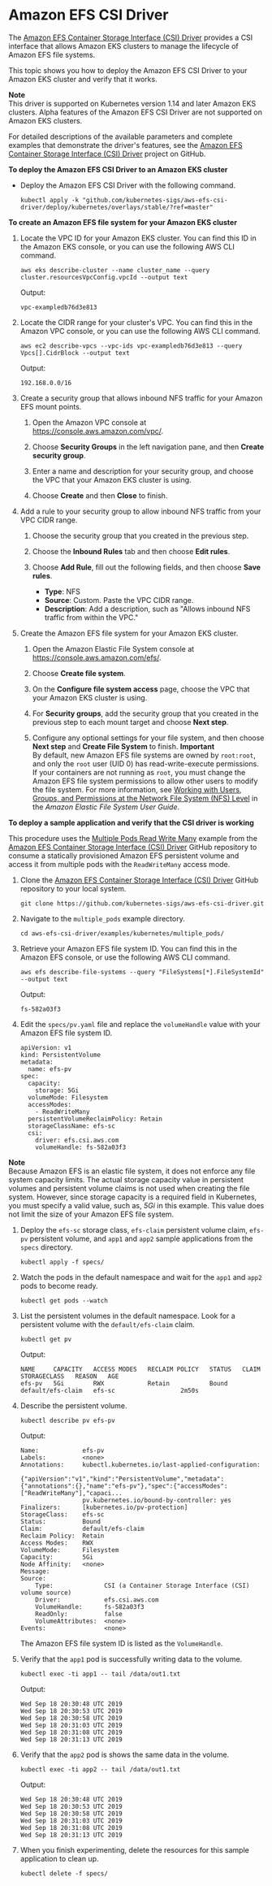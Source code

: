 # Amazon EFS CSI Driver<a name="efs-csi"></a>

The [Amazon EFS Container Storage Interface \(CSI\) Driver](https://github.com/kubernetes-sigs/aws-efs-csi-driver) provides a CSI interface that allows Amazon EKS clusters to manage the lifecycle of Amazon EFS file systems\.

This topic shows you how to deploy the Amazon EFS CSI Driver to your Amazon EKS cluster and verify that it works\.

**Note**  
This driver is supported on Kubernetes version 1\.14 and later Amazon EKS clusters\. Alpha features of the Amazon EFS CSI Driver are not supported on Amazon EKS clusters\.

For detailed descriptions of the available parameters and complete examples that demonstrate the driver's features, see the [Amazon EFS Container Storage Interface \(CSI\) Driver](https://github.com/kubernetes-sigs/aws-efs-csi-driver) project on GitHub\.

**To deploy the Amazon EFS CSI Driver to an Amazon EKS cluster**
+ Deploy the Amazon EFS CSI Driver with the following command\.

  ```
  kubectl apply -k "github.com/kubernetes-sigs/aws-efs-csi-driver/deploy/kubernetes/overlays/stable/?ref=master"
  ```

**To create an Amazon EFS file system for your Amazon EKS cluster**

1. Locate the VPC ID for your Amazon EKS cluster\. You can find this ID in the Amazon EKS console, or you can use the following AWS CLI command\.

   ```
   aws eks describe-cluster --name cluster_name --query cluster.resourcesVpcConfig.vpcId --output text
   ```

   Output:

   ```
   vpc-exampledb76d3e813
   ```

1. Locate the CIDR range for your cluster's VPC\. You can find this in the Amazon VPC console, or you can use the following AWS CLI command\.

   ```
   aws ec2 describe-vpcs --vpc-ids vpc-exampledb76d3e813 --query Vpcs[].CidrBlock --output text
   ```

   Output:

   ```
   192.168.0.0/16
   ```

1. Create a security group that allows inbound NFS traffic for your Amazon EFS mount points\.

   1. Open the Amazon VPC console at [https://console\.aws\.amazon\.com/vpc/](https://console.aws.amazon.com/vpc/)\.

   1. Choose **Security Groups** in the left navigation pane, and then **Create security group**\.

   1. Enter a name and description for your security group, and choose the VPC that your Amazon EKS cluster is using\.

   1. Choose **Create** and then **Close** to finish\.

1. Add a rule to your security group to allow inbound NFS traffic from your VPC CIDR range\.

   1. Choose the security group that you created in the previous step\.

   1. Choose the **Inbound Rules** tab and then choose **Edit rules**\.

   1. Choose **Add Rule**, fill out the following fields, and then choose **Save rules**\.
      + **Type**: NFS
      + **Source**: Custom\. Paste the VPC CIDR range\.
      + **Description**: Add a description, such as "Allows inbound NFS traffic from within the VPC\."

1. Create the Amazon EFS file system for your Amazon EKS cluster\.

   1. Open the Amazon Elastic File System console at [https://console\.aws\.amazon\.com/efs/](https://console.aws.amazon.com/efs/)\.

   1. Choose **Create file system**\.

   1. On the **Configure file system access** page, choose the VPC that your Amazon EKS cluster is using\.

   1. For **Security groups**, add the security group that you created in the previous step to each mount target and choose **Next step**\.

   1.  Configure any optional settings for your file system, and then choose **Next step** and **Create File System** to finish\.
**Important**  
By default, new Amazon EFS file systems are owned by `root:root`, and only the `root` user \(UID 0\) has read\-write\-execute permissions\. If your containers are not running as `root`, you must change the Amazon EFS file system permissions to allow other users to modify the file system\. For more information, see [Working with Users, Groups, and Permissions at the Network File System \(NFS\) Level](https://docs.aws.amazon.com/efs/latest/ug/accessing-fs-nfs-permissions.html) in the *Amazon Elastic File System User Guide*\.

**To deploy a sample application and verify that the CSI driver is working**

This procedure uses the [Multiple Pods Read Write Many](https://github.com/kubernetes-sigs/aws-efs-csi-driver/tree/master/examples/kubernetes/multiple_pods) example from the [Amazon EFS Container Storage Interface \(CSI\) Driver](https://github.com/kubernetes-sigs/aws-efs-csi-driver) GitHub repository to consume a statically provisioned Amazon EFS persistent volume and access it from multiple pods with the `ReadWriteMany` access mode\.

1. Clone the [Amazon EFS Container Storage Interface \(CSI\) Driver](https://github.com/kubernetes-sigs/aws-efs-csi-driver) GitHub repository to your local system\.

   ```
   git clone https://github.com/kubernetes-sigs/aws-efs-csi-driver.git
   ```

1. Navigate to the `multiple_pods` example directory\.

   ```
   cd aws-efs-csi-driver/examples/kubernetes/multiple_pods/
   ```

1. Retrieve your Amazon EFS file system ID\. You can find this in the Amazon EFS console, or use the following AWS CLI command\.

   ```
   aws efs describe-file-systems --query "FileSystems[*].FileSystemId" --output text
   ```

   Output:

   ```
   fs-582a03f3
   ```

1. Edit the `specs/pv.yaml` file and replace the `volumeHandle` value with your Amazon EFS file system ID\.

   ```
   apiVersion: v1
   kind: PersistentVolume
   metadata:
     name: efs-pv
   spec:
     capacity:
       storage: 5Gi
     volumeMode: Filesystem
     accessModes:
       - ReadWriteMany
     persistentVolumeReclaimPolicy: Retain
     storageClassName: efs-sc
     csi:
       driver: efs.csi.aws.com
       volumeHandle: fs-582a03f3
   ```
**Note**  
Because Amazon EFS is an elastic file system, it does not enforce any file system capacity limits\. The actual storage capacity value in persistent volumes and persistent volume claims is not used when creating the file system\. However, since storage capacity is a required field in Kubernetes, you must specify a valid value, such as, *5Gi* in this example\. This value does not limit the size of your Amazon EFS file system\.

1. Deploy the `efs-sc` storage class, `efs-claim` persistent volume claim, `efs-pv` persistent volume, and `app1` and `app2` sample applications from the `specs` directory\.

   ```
   kubectl apply -f specs/
   ```

1. Watch the pods in the default namespace and wait for the `app1` and `app2` pods to become ready\.

   ```
   kubectl get pods --watch
   ```

1. List the persistent volumes in the default namespace\. Look for a persistent volume with the `default/efs-claim` claim\.

   ```
   kubectl get pv
   ```

   Output:

   ```
   NAME     CAPACITY   ACCESS MODES   RECLAIM POLICY   STATUS   CLAIM               STORAGECLASS   REASON   AGE
   efs-pv   5Gi        RWX            Retain           Bound    default/efs-claim   efs-sc                  2m50s
   ```

1. Describe the persistent volume\.

   ```
   kubectl describe pv efs-pv
   ```

   Output:

   ```
   Name:            efs-pv
   Labels:          <none>
   Annotations:     kubectl.kubernetes.io/last-applied-configuration:
                      {"apiVersion":"v1","kind":"PersistentVolume","metadata":{"annotations":{},"name":"efs-pv"},"spec":{"accessModes":["ReadWriteMany"],"capaci...
                    pv.kubernetes.io/bound-by-controller: yes
   Finalizers:      [kubernetes.io/pv-protection]
   StorageClass:    efs-sc
   Status:          Bound
   Claim:           default/efs-claim
   Reclaim Policy:  Retain
   Access Modes:    RWX
   VolumeMode:      Filesystem
   Capacity:        5Gi
   Node Affinity:   <none>
   Message:
   Source:
       Type:              CSI (a Container Storage Interface (CSI) volume source)
       Driver:            efs.csi.aws.com
       VolumeHandle:      fs-582a03f3
       ReadOnly:          false
       VolumeAttributes:  <none>
   Events:                <none>
   ```

   The Amazon EFS file system ID is listed as the `VolumeHandle`\.

1. Verify that the `app1` pod is successfully writing data to the volume\.

   ```
   kubectl exec -ti app1 -- tail /data/out1.txt
   ```

   Output:

   ```
   Wed Sep 18 20:30:48 UTC 2019
   Wed Sep 18 20:30:53 UTC 2019
   Wed Sep 18 20:30:58 UTC 2019
   Wed Sep 18 20:31:03 UTC 2019
   Wed Sep 18 20:31:08 UTC 2019
   Wed Sep 18 20:31:13 UTC 2019
   ```

1. Verify that the `app2` pod is shows the same data in the volume\.

   ```
   kubectl exec -ti app2 -- tail /data/out1.txt
   ```

   Output:

   ```
   Wed Sep 18 20:30:48 UTC 2019
   Wed Sep 18 20:30:53 UTC 2019
   Wed Sep 18 20:30:58 UTC 2019
   Wed Sep 18 20:31:03 UTC 2019
   Wed Sep 18 20:31:08 UTC 2019
   Wed Sep 18 20:31:13 UTC 2019
   ```

1. When you finish experimenting, delete the resources for this sample application to clean up\.

   ```
   kubectl delete -f specs/
   ```